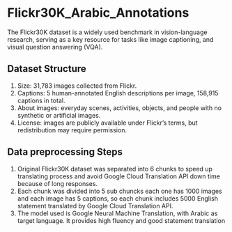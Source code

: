 # Flickr30K_Arabic_Annotations

The Flickr30K dataset is a widely used benchmark in vision-language research, serving as a key resource for tasks like image captioning, and visual question answering (VQA). 

## Dataset Structure 
1. Size: 31,783 images collected from Flickr. 
2. Captions: 5 human-annotated English descriptions per image, 158,915 captions in total.
3. About images: everyday scenes, activities, objects, and people with no synthetic or artificial images.
4. License: images are publicly available under Flickr’s terms, but redistribution may require permission. 

## Data preprocessing Steps
1. Original Flickr30K dataset was separated into 6 chunks to speed up translating process and avoid Google Cloud Translation API down time because of long responses.
2. Each chunk was divided into 5 sub chuncks each one has 1000 images and each image has 5 captions, so each chunk includes 5000 English statement translated by Google Cloud Translation API.
3. The model used is Google Neural Machine Translation, with Arabic as target language. It provides high fluency and good statement translation
